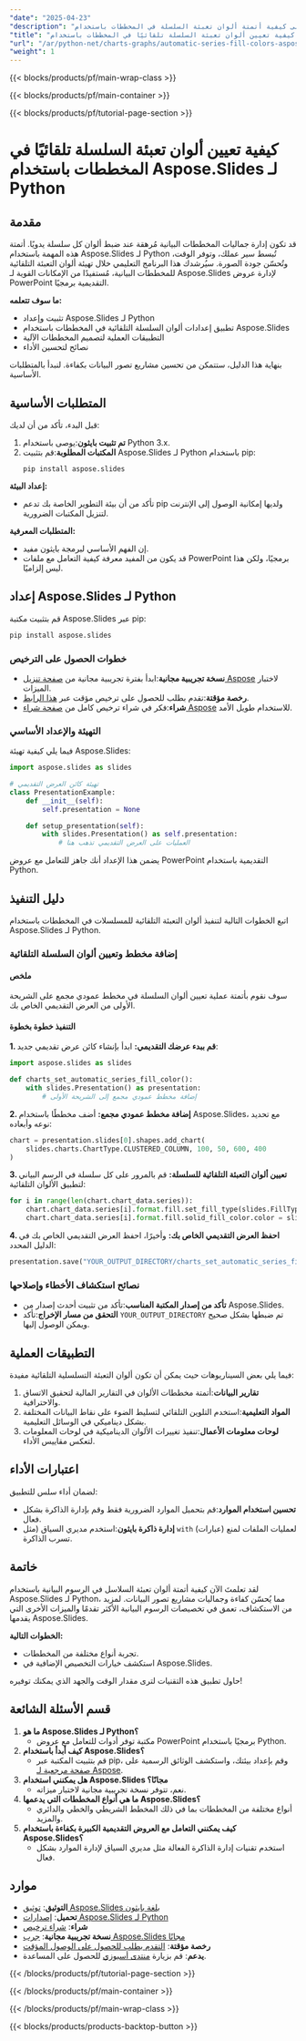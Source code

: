 ```yaml
---
"date": "2025-04-23"
"description": "تعرف على كيفية أتمتة ألوان تعبئة السلسلة في المخططات باستخدام Aspose.Slides لـ Python، مما يعزز كفاءة تصور البيانات وجمالياتها."
"title": "كيفية تعيين ألوان تعبئة السلسلة تلقائيًا في المخططات باستخدام Aspose.Slides لـ Python"
"url": "/ar/python-net/charts-graphs/automatic-series-fill-colors-aspose-slides-python/"
"weight": 1
---
```


{{< blocks/products/pf/main-wrap-class >}}

{{< blocks/products/pf/main-container >}}

{{< blocks/products/pf/tutorial-page-section >}}
# كيفية تعيين ألوان تعبئة السلسلة تلقائيًا في المخططات باستخدام Aspose.Slides لـ Python

## مقدمة

قد تكون إدارة جماليات المخططات البيانية مُرهقة عند ضبط ألوان كل سلسلة يدويًا. أتمتة هذه المهمة باستخدام Aspose.Slides لـ Python تُبسط سير عملك، وتوفر الوقت، وتُحسّن جودة الصورة. سيُرشدك هذا البرنامج التعليمي خلال تهيئة ألوان التعبئة التلقائية للمخططات البيانية، مُستفيدًا من الإمكانات القوية لـ Aspose.Slides لإدارة عروض PowerPoint التقديمية برمجيًا.

**ما سوف تتعلمه:**
- تثبيت وإعداد Aspose.Slides لـ Python
- تطبيق إعدادات ألوان السلسلة التلقائية في المخططات باستخدام Aspose.Slides
- التطبيقات العملية لتصميم المخططات الآلية
- نصائح لتحسين الأداء

بنهاية هذا الدليل، ستتمكن من تحسين مشاريع تصور البيانات بكفاءة. لنبدأ بالمتطلبات الأساسية.

## المتطلبات الأساسية

قبل البدء، تأكد من أن لديك:
1. **تم تثبيت بايثون**:يوصى باستخدام Python 3.x.
2. **المكتبات المطلوبة**:قم بتثبيت Aspose.Slides لـ Python باستخدام pip:
   ```
   pip install aspose.slides
   ```

**إعداد البيئة:**
- تأكد من أن بيئة التطوير الخاصة بك تدعم pip ولديها إمكانية الوصول إلى الإنترنت لتنزيل المكتبات الضرورية.

**المتطلبات المعرفية:**
- إن الفهم الأساسي لبرمجة بايثون مفيد.
- قد يكون من المفيد معرفة كيفية التعامل مع ملفات PowerPoint برمجيًا، ولكن هذا ليس إلزاميًا.

## إعداد Aspose.Slides لـ Python

قم بتثبيت مكتبة Aspose.Slides عبر pip:

```bash
pip install aspose.slides
```

### خطوات الحصول على الترخيص
- **نسخة تجريبية مجانية**:ابدأ بفترة تجريبية مجانية من [صفحة تنزيل Aspose](https://releases.aspose.com/slides/python-net/) لاختبار الميزات.
- **رخصة مؤقتة**:تقدم بطلب للحصول على ترخيص مؤقت عبر [هذا الرابط](https://purchase.aspose.com/temporary-license/).
- **شراء**:فكر في شراء ترخيص كامل من [صفحة شراء Aspose](https://purchase.aspose.com/buy) للاستخدام طويل الأمد.

### التهيئة والإعداد الأساسي

فيما يلي كيفية تهيئة Aspose.Slides:

```python
import aspose.slides as slides

# تهيئة كائن العرض التقديمي
class PresentationExample:
    def __init__(self):
        self.presentation = None

    def setup_presentation(self):
        with slides.Presentation() as self.presentation:
            # العمليات على العرض التقديمي تذهب هنا
```

يضمن هذا الإعداد أنك جاهز للتعامل مع عروض PowerPoint التقديمية باستخدام Python.

## دليل التنفيذ

اتبع الخطوات التالية لتنفيذ ألوان التعبئة التلقائية للمسلسلات في المخططات باستخدام Aspose.Slides لـ Python.

### إضافة مخطط وتعيين ألوان السلسلة التلقائية

#### ملخص
سوف نقوم بأتمتة عملية تعيين ألوان السلسلة في مخطط عمودي مجمع على الشريحة الأولى من العرض التقديمي الخاص بك.

#### التنفيذ خطوة بخطوة
**1. قم ببدء عرضك التقديمي:**
ابدأ بإنشاء كائن عرض تقديمي جديد:

```python
import aspose.slides as slides

def charts_set_automatic_series_fill_color():
    with slides.Presentation() as presentation:
        # إضافة مخطط عمودي مجمع إلى الشريحة الأولى
```

**2. إضافة مخطط عمودي مجمع:**
أضف مخططًا باستخدام Aspose.Slides، مع تحديد نوعه وأبعاده:

```python
chart = presentation.slides[0].shapes.add_chart(
    slides.charts.ChartType.CLUSTERED_COLUMN, 100, 50, 600, 400
)
```

**3. تعيين ألوان التعبئة التلقائية للسلسلة:**
قم بالمرور على كل سلسلة في الرسم البياني لتطبيق الألوان التلقائية:

```python
for i in range(len(chart.chart_data.series)):
    chart.chart_data.series[i].format.fill.set_fill_type(slides.FillType.SOLID)
    chart.chart_data.series[i].format.fill.solid_fill_color.color = slides.Color.from_argb(255, 0, 0) # مثال على اللون الأحمر الصلب
```

**4. احفظ العرض التقديمي الخاص بك:**
وأخيرًا، احفظ العرض التقديمي الخاص بك في الدليل المحدد:

```python
presentation.save("YOUR_OUTPUT_DIRECTORY/charts_set_automatic_series_fill_color_out.pptx")
```

### نصائح استكشاف الأخطاء وإصلاحها
- **تأكد من إصدار المكتبة المناسب**:تأكد من تثبيت أحدث إصدار من Aspose.Slides.
- **التحقق من مسار الإخراج**:تأكد `YOUR_OUTPUT_DIRECTORY` تم ضبطها بشكل صحيح ويمكن الوصول إليها.

## التطبيقات العملية
فيما يلي بعض السيناريوهات حيث يمكن أن تكون ألوان التعبئة التسلسلية التلقائية مفيدة:
1. **تقارير البيانات**:أتمتة مخططات الألوان في التقارير المالية لتحقيق الاتساق والاحترافية.
2. **المواد التعليمية**:استخدم التلوين التلقائي لتسليط الضوء على نقاط البيانات المختلفة بشكل ديناميكي في الوسائل التعليمية.
3. **لوحات معلومات الأعمال**:تنفيذ تغييرات الألوان الديناميكية في لوحات المعلومات لتعكس مقاييس الأداء.

## اعتبارات الأداء
لضمان أداء سلس للتطبيق:
- **تحسين استخدام الموارد**:قم بتحميل الموارد الضرورية فقط وقم بإدارة الذاكرة بشكل فعال.
- **إدارة ذاكرة بايثون**:استخدم مديري السياق (مثل `with` (عبارات) لعمليات الملفات لمنع تسرب الذاكرة.

## خاتمة
لقد تعلمتَ الآن كيفية أتمتة ألوان تعبئة السلاسل في الرسوم البيانية باستخدام Aspose.Slides لـ Python، مما يُحسّن كفاءة وجماليات مشاريع تصور البيانات. لمزيد من الاستكشاف، تعمق في تخصيصات الرسوم البيانية الأكثر تقدمًا والميزات الأخرى التي يقدمها Aspose.Slides.

**الخطوات التالية:**
- تجربة أنواع مختلفة من المخططات.
- استكشف خيارات التخصيص الإضافية في Aspose.Slides.

حاول تطبيق هذه التقنيات لترى مقدار الوقت والجهد الذي يمكنك توفيره!

## قسم الأسئلة الشائعة
1. **ما هو Aspose.Slides لـ Python؟**
   - مكتبة توفر أدوات للتعامل مع عروض PowerPoint برمجيًا باستخدام Python.
2. **كيف أبدأ باستخدام Aspose.Slides؟**
   - قم بتثبيت المكتبة عبر pip، وقم بإعداد بيئتك، واستكشف الوثائق الرسمية على [صفحة مرجعية لـ Aspose](https://reference.aspose.com/slides/python-net/).
3. **هل يمكنني استخدام Aspose.Slides مجانًا؟**
   - نعم، تتوفر نسخة تجريبية مجانية لاختبار ميزاته.
4. **ما هي أنواع المخططات التي يدعمها Aspose.Slides؟**
   - أنواع مختلفة من المخططات بما في ذلك المخطط الشريطي والخطي والدائري والمزيد.
5. **كيف يمكنني التعامل مع العروض التقديمية الكبيرة بكفاءة باستخدام Aspose.Slides؟**
   - استخدم تقنيات إدارة الذاكرة الفعالة مثل مديري السياق لإدارة الموارد بشكل فعال.

## موارد
- **التوثيق**: [توثيق Aspose.Slides بلغة بايثون](https://reference.aspose.com/slides/python-net/)
- **تحميل**: [إصدارات Aspose.Slides لـ Python](https://releases.aspose.com/slides/python-net/)
- **شراء**: [شراء ترخيص](https://purchase.aspose.com/buy)
- **نسخة تجريبية مجانية**: [جرب Aspose.Slides مجانًا](https://releases.aspose.com/slides/python-net/)
- **رخصة مؤقتة**: [التقدم بطلب للحصول على الوصول المؤقت](https://purchase.aspose.com/temporary-license/)
- **يدعم**: قم بزيارة [منتدى أسبوزي](https://forum.aspose.com/c/slides/11) للحصول على المساعدة.

{{< /blocks/products/pf/tutorial-page-section >}}

{{< /blocks/products/pf/main-container >}}

{{< /blocks/products/pf/main-wrap-class >}}

{{< blocks/products/products-backtop-button >}}